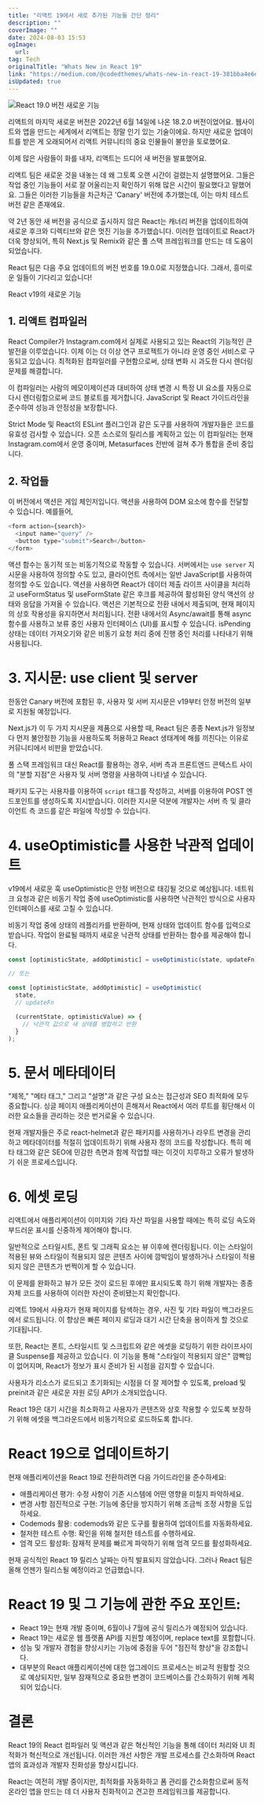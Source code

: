 ```yaml
---
title: "리액트 19에서 새로 추가된 기능들 간단 정리"
description: ""
coverImage: ""
date: 2024-08-03 15:53
ogImage:
  url:
tag: Tech
originalTitle: "Whats New in React 19"
link: "https://medium.com/@codedthemes/whats-new-in-react-19-381bba4e6e08"
isUpdated: true
---
```


![React 19.0 버전 새로운 기능](/assets/img/WhatsNewinReact19_0.png)

리액트의 마지막 새로운 버전은 2022년 6월 14일에 나온 18.2.0 버전이었어요. 웹사이트와 앱을 만드는 세계에서 리액트는 정말 인기 있는 기술이에요. 하지만 새로운 업데이트를 받은 게 오래되어서 리액트 커뮤니티의 중요 인물들이 불만을 토로했어요.

이제 많은 사람들이 화를 내자, 리액트는 드디어 새 버전을 발표했어요.

리액트 팀은 새로운 것을 내놓는 데 왜 그토록 오랜 시간이 걸렸는지 설명했어요. 그들은 작업 중인 기능들이 서로 잘 어울리는지 확인하기 위해 많은 시간이 필요했다고 말했어요. 그들은 이러한 기능들을 차근차근 'Canary' 버전에 추가했는데, 이는 마치 테스트 버전 같은 존재에요.

<!-- seedividend - 사각형 -->

<ins class="adsbygoogle"
     style="display:block"
     data-ad-client="ca-pub-4877378276818686"
     data-ad-slot="1898504329"
     data-ad-format="auto"
     data-full-width-responsive="true"></ins>

<script>
     (adsbygoogle = window.adsbygoogle || []).push({});
</script>

약 2년 동안 새 버전을 공식으로 출시하지 않은 React는 캐너리 버전을 업데이트하여 새로운 후크와 디렉티브와 같은 멋진 기능을 추가했습니다. 이러한 업데이트로 React가 더욱 향상되어, 특히 Next.js 및 Remix와 같은 풀 스택 프레임워크를 만드는 데 도움이 되었습니다.

React 팀은 다음 주요 업데이트의 버전 번호를 19.0.0로 지정했습니다. 그래서, 흥미로운 일들이 기다리고 있습니다!

React v19의 새로운 기능

## 1. 리액트 컴파일러

<!-- seedividend - 사각형 -->

<ins class="adsbygoogle"
     style="display:block"
     data-ad-client="ca-pub-4877378276818686"
     data-ad-slot="1898504329"
     data-ad-format="auto"
     data-full-width-responsive="true"></ins>

<script>
     (adsbygoogle = window.adsbygoogle || []).push({});
</script>

React Compiler가 Instagram.com에서 실제로 사용되고 있는 React의 기능적인 큰 발전을 이루었습니다. 이제 이는 더 이상 연구 프로젝트가 아니라 운영 중인 서비스로 구동되고 있습니다. 최적화된 컴파일러를 구현함으로써, 상태 변화 시 과도한 다시 렌더링 문제를 해결합니다.

이 컴파일러는 사람의 메모이제이션과 대비하여 상태 변경 시 특정 UI 요소를 자동으로 다시 렌더링함으로써 코드 블로트를 제거합니다. JavaScript 및 React 가이드라인을 준수하여 성능과 안정성을 보장합니다.

Strict Mode 및 React의 ESLint 플러그인과 같은 도구를 사용하여 개발자들은 코드를 유효성 검사할 수 있습니다. 오픈 소스로의 릴리스를 계획하고 있는 이 컴파일러는 현재 Instagram.com에서 운영 중이며, Metasurfaces 전반에 걸쳐 추가 통합을 준비 중입니다.

## 2. 작업들

<!-- seedividend - 사각형 -->

<ins class="adsbygoogle"
     style="display:block"
     data-ad-client="ca-pub-4877378276818686"
     data-ad-slot="1898504329"
     data-ad-format="auto"
     data-full-width-responsive="true"></ins>

<script>
     (adsbygoogle = window.adsbygoogle || []).push({});
</script>

이 버전에서 액션은 게임 체인저입니다. 액션을 사용하여 DOM 요소에 함수를 전달할 수 있습니다. 예를들어,

```js
<form action={search}>
  <input name="query" />
  <button type="submit">Search</button>
</form>
```

액션 함수는 동기적 또는 비동기적으로 작동할 수 있습니다. 서버에서는 `use server` 지시문을 사용하여 정의할 수도 있고, 클라이언트 측에서는 일반 JavaScript를 사용하여 정의할 수도 있습니다. 액션을 사용하면 React가 데이터 제출 라이프 사이클을 처리하고 useFormStatus 및 useFormState 같은 후크를 제공하여 활성화된 양식 액션의 상태와 응답을 가져올 수 있습니다. 액션은 기본적으로 전환 내에서 제출되며, 현재 페이지의 상호 작용성을 유지하면서 처리됩니다. 전환 내에서의 Async/await를 통해 async 함수를 사용하고 보류 중인 사용자 인터페이스 (UI)를 표시할 수 있습니다. isPending 상태는 데이터 가져오기와 같은 비동기 요청 처리 중에 진행 중인 처리를 나타내기 위해 사용됩니다.

# 3. 지시문: use client 및 server

<!-- seedividend - 사각형 -->

<ins class="adsbygoogle"
     style="display:block"
     data-ad-client="ca-pub-4877378276818686"
     data-ad-slot="1898504329"
     data-ad-format="auto"
     data-full-width-responsive="true"></ins>

<script>
     (adsbygoogle = window.adsbygoogle || []).push({});
</script>

한동안 Canary 버전에 포함된 후, 사용자 및 서버 지시문은 v19부터 안정 버전의 일부로 지원될 예정입니다.

Next.js가 이 두 가지 지시문을 제품으로 사용할 때, React 팀은 종종 Next.js가 일정보다 먼저 불안정한 기능을 사용하도록 허용하고 React 생태계에 해를 끼친다는 이유로 커뮤니티에서 비판을 받았습니다.

풀 스택 프레임워크 대신 React를 활용하는 경우, 서버 측과 프론트엔드 콘텍스트 사이의 "분할 지점"은 사용자 및 서버 명령을 사용하여 나타낼 수 있습니다.

패키지 도구는 사용자를 이용하여 `script` 태그를 작성하고, 서버를 이용하여 POST 엔드포인트를 생성하도록 지시받습니다. 이러한 지시문 덕분에 개발자는 서버 측 및 클라이언트 측 코드를 같은 파일에 작성할 수 있습니다.

<!-- seedividend - 사각형 -->

<ins class="adsbygoogle"
     style="display:block"
     data-ad-client="ca-pub-4877378276818686"
     data-ad-slot="1898504329"
     data-ad-format="auto"
     data-full-width-responsive="true"></ins>

<script>
     (adsbygoogle = window.adsbygoogle || []).push({});
</script>

# 4. useOptimistic를 사용한 낙관적 업데이트

v19에서 새로운 훅 useOptimistic은 안정 버전으로 태깅될 것으로 예상됩니다. 네트워크 요청과 같은 비동기 작업 중에 useOptimistic를 사용하면 낙관적인 방식으로 사용자 인터페이스를 새로 고칠 수 있습니다.

비동기 작업 중에 상태의 레플리카를 반환하며, 현재 상태와 업데이트 함수를 입력으로 받습니다. 작업이 완료될 때까지 새로운 낙관적 상태를 반환하는 함수를 제공해야 합니다.

```js
const [optimisticState, addOptimistic] = useOptimistic(state, updateFn);

// 또는

const [optimisticState, addOptimistic] = useOptimistic(
  state,
  // updateFn

  (currentState, optimisticValue) => {
    // 낙관적 값으로 새 상태를 병합하고 반환
  }
);
```

<!-- seedividend - 사각형 -->

<ins class="adsbygoogle"
     style="display:block"
     data-ad-client="ca-pub-4877378276818686"
     data-ad-slot="1898504329"
     data-ad-format="auto"
     data-full-width-responsive="true"></ins>

<script>
     (adsbygoogle = window.adsbygoogle || []).push({});
</script>

# 5. 문서 메타데이터

"제목," "메타 태그," 그리고 "설명"과 같은 구성 요소는 접근성과 SEO 최적화에 모두 중요합니다. 싱글 페이지 애플리케이션이 흔해져서 React에서 여러 루트를 횡단해서 이러한 요소들을 관리하는 것은 번거로울 수 있습니다.

현재 개발자들은 주로 react-helmet과 같은 패키지를 사용하거나 라우트 변경을 관리하고 메타데이터를 적절히 업데이트하기 위해 사용자 정의 코드를 작성합니다. 특히 메타 태그와 같은 SEO에 민감한 측면과 함께 작업할 때는 이것이 지루하고 오류가 발생하기 쉬운 프로세스입니다.

# 6. 에셋 로딩

<!-- seedividend - 사각형 -->

<ins class="adsbygoogle"
     style="display:block"
     data-ad-client="ca-pub-4877378276818686"
     data-ad-slot="1898504329"
     data-ad-format="auto"
     data-full-width-responsive="true"></ins>

<script>
     (adsbygoogle = window.adsbygoogle || []).push({});
</script>

리액트에서 애플리케이션이 이미지와 기타 자산 파일을 사용할 때에는 특히 로딩 속도와 부드러운 표시를 신중하게 제어해야 합니다.

일반적으로 스타일시트, 폰트 및 그래픽 요소는 뷰 이후에 렌더링됩니다. 이는 스타일이 적용된 뷰와 스타일이 적용되지 않은 콘텐츠 사이에 깜박임이 발생하거나 스타일이 적용되지 않은 콘텐츠가 번쩍이게 할 수 있습니다.

이 문제를 완화하고 뷰가 모든 것이 로드된 후에만 표시되도록 하기 위해 개발자는 종종 자체 코드를 사용하여 이러한 자산이 준비됐는지 확인합니다.

리액트 19에서 사용자가 현재 페이지를 탐색하는 경우, 사진 및 기타 파일이 백그라운드에서 로드됩니다. 이 향상은 빠른 페이지 로딩과 대기 시간 단축을 용이하게 할 것으로 기대됩니다.

<!-- seedividend - 사각형 -->

<ins class="adsbygoogle"
     style="display:block"
     data-ad-client="ca-pub-4877378276818686"
     data-ad-slot="1898504329"
     data-ad-format="auto"
     data-full-width-responsive="true"></ins>

<script>
     (adsbygoogle = window.adsbygoogle || []).push({});
</script>

또한, React는 폰트, 스타일시트 및 스크립트와 같은 에셋을 로딩하기 위한 라이프사이클 Suspense를 제공하고 있습니다. 이 기능을 통해 "스타일이 적용되지 않은" 깜빡임이 없어지며, React가 정보가 표시 준비가 된 시점을 감지할 수 있습니다.

사용자가 리소스가 로드되고 초기화되는 시점을 더 잘 제어할 수 있도록, preload 및 preinit과 같은 새로운 자원 로딩 API가 소개되었습니다.

React 19은 대기 시간을 최소화하고 사용자가 콘텐츠와 상호 작용할 수 있도록 보장하기 위해 에셋을 백그라운드에서 비동기적으로 로드하도록 합니다.

# React 19으로 업데이트하기

<!-- seedividend - 사각형 -->

<ins class="adsbygoogle"
     style="display:block"
     data-ad-client="ca-pub-4877378276818686"
     data-ad-slot="1898504329"
     data-ad-format="auto"
     data-full-width-responsive="true"></ins>

<script>
     (adsbygoogle = window.adsbygoogle || []).push({});
</script>

현재 애플리케이션을 React 19로 전환하려면 다음 가이드라인을 준수하세요:

- 애플리케이션 평가: 수정 사항이 기존 시스템에 어떤 영향을 미칠지 파악하세요.
- 변경 사항 점진적으로 구현: 기능에 중단을 방지하기 위해 조금씩 조정 사항을 도입하세요.
- Codemods 활용: codemods와 같은 도구를 활용하여 업데이트를 자동화하세요.
- 철저한 테스트 수행: 확인을 위해 철저한 테스트를 수행하세요.
- 엄격 모드 활성화: 잠재적 문제를 빠르게 파악하기 위해 엄격 모드를 활성화하세요.

현재 공식적인 React 19 릴리스 날짜는 아직 발표되지 않았습니다. 그러나 React 팀은 올해 언젠가 릴리스될 예정이라고 언급했습니다.

# React 19 및 그 기능에 관한 주요 포인트:

<!-- seedividend - 사각형 -->

<ins class="adsbygoogle"
     style="display:block"
     data-ad-client="ca-pub-4877378276818686"
     data-ad-slot="1898504329"
     data-ad-format="auto"
     data-full-width-responsive="true"></ins>

<script>
     (adsbygoogle = window.adsbygoogle || []).push({});
</script>

- React 19는 현재 개발 중이며, 6월이나 7월에 공식 릴리스가 예정되어 있습니다.
- React 19는 새로운 웹 플랫폼 API를 지원할 예정이며, replace text를 포함합니다.
- 성능 및 개발자 경험을 향상시키는 기능에 중점을 두어 "점진적 향상"을 강조합니다.
- 대부분의 React 애플리케이션에 대한 업그레이드 프로세스는 비교적 원활할 것으로 예상되지만, 일부 잠재적으로 중요한 변경이 코드베이스를 간소화하기 위해 계획되어 있습니다.

# 결론

React 19의 React 컴파일러 및 액션과 같은 혁신적인 기능을 통해 데이터 처리와 UI 최적화가 혁신적으로 개선됩니다. 이러한 개선 사항은 개발 프로세스를 간소화하며 React 앱의 효과성과 개발자 친화성을 향상시킵니다.

React는 여전히 개발 중이지만, 최적화를 자동화하고 폼 관리를 간소화함으로써 동적 온라인 앱을 만드는 데 더 사용자 친화적이고 견고한 프레임워크를 제공합니다.
